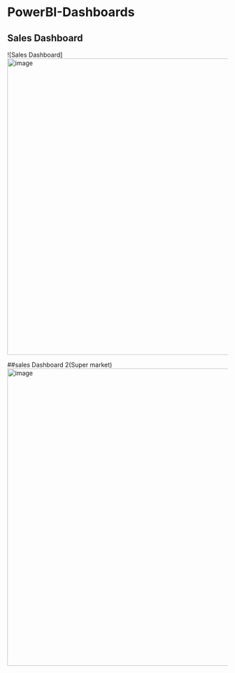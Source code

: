 # PowerBI-Dashboards
## Sales Dashboard
![Sales Dashboard] 
<img width="1209" height="678" alt="image" src="https://github.com/user-attachments/assets/9ae3103e-1a97-4e80-8ab8-f3face10378d" />

##sales Dashboard 2(Super market)
<img width="1207" height="680" alt="image" src="https://github.com/user-attachments/assets/7fcc6017-9e05-4e50-ba5f-62a2fa64dd2e" />



